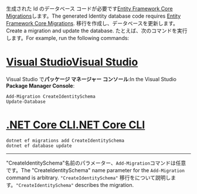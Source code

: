 <span data-ttu-id="e1099-101">生成された Id のデータベース コードが必要です[Entity Framework Core Migrations](/ef/core/managing-schemas/migrations/)します。</span><span class="sxs-lookup"><span data-stu-id="e1099-101">The generated Identity database code requires [Entity Framework Core Migrations](/ef/core/managing-schemas/migrations/).</span></span> <span data-ttu-id="e1099-102">移行を作成し、データベースを更新します。</span><span class="sxs-lookup"><span data-stu-id="e1099-102">Create a migration and update the database.</span></span> <span data-ttu-id="e1099-103">たとえば、次のコマンドを実行します。</span><span class="sxs-lookup"><span data-stu-id="e1099-103">For example, run the following commands:</span></span>

# <a name="visual-studiotabvisual-studio"></a>[<span data-ttu-id="e1099-104">Visual Studio</span><span class="sxs-lookup"><span data-stu-id="e1099-104">Visual Studio</span></span>](#tab/visual-studio)

<span data-ttu-id="e1099-105">Visual Studio で**パッケージ マネージャー コンソール**:</span><span class="sxs-lookup"><span data-stu-id="e1099-105">In the Visual Studio **Package Manager Console**:</span></span>

```PMC
Add-Migration CreateIdentitySchema
Update-Database
```

# <a name="net-core-clitabnetcore-cli"></a>[<span data-ttu-id="e1099-106">.NET Core CLI</span><span class="sxs-lookup"><span data-stu-id="e1099-106">.NET Core CLI</span></span>](#tab/netcore-cli)

```cli
dotnet ef migrations add CreateIdentitySchema
dotnet ef database update
```

------

<span data-ttu-id="e1099-107">"CreateIdentitySchema"名前のパラメーター、`Add-Migration`コマンドは任意です。</span><span class="sxs-lookup"><span data-stu-id="e1099-107">The "CreateIdentitySchema" name parameter for the `Add-Migration` command is arbitrary.</span></span> <span data-ttu-id="e1099-108">`"CreateIdentitySchema"` 移行をについて説明します。</span><span class="sxs-lookup"><span data-stu-id="e1099-108">`"CreateIdentitySchema"` describes the migration.</span></span>